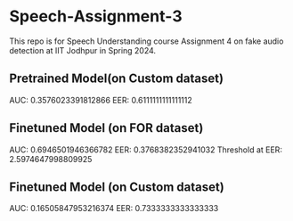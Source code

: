 # Speech-Assignment-3
This repo is for Speech Understanding course Assignment 4 on fake audio detection at IIT Jodhpur in Spring 2024.

## Pretrained Model(on Custom dataset)
AUC: 0.3576023391812866
EER: 0.6111111111111112


## Finetuned Model (on FOR dataset)
AUC: 0.6946501946366782
EER: 0.3768382352941032
Threshold at EER: 2.5974647998809925

## Finetuned Model (on Custom dataset)
AUC: 0.16505847953216374
EER: 0.7333333333333333

